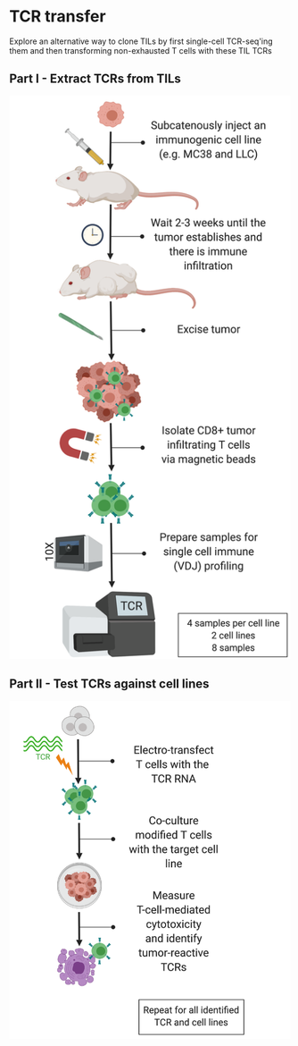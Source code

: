 # TCR transfer
Explore an alternative way to clone TILs by first single-cell TCR-seq'ing them and then transforming non-exhausted T cells with these TIL TCRs

## Part I - Extract TCRs from TILs
![TCR transfer part I](./eyecandy/TCR%20transfer%20-%20Part%20I.png)


## Part II - Test TCRs against cell lines
![TCR transfer part II](./eyecandy/TCR%20transfer%20-%20Part%20II.png)

